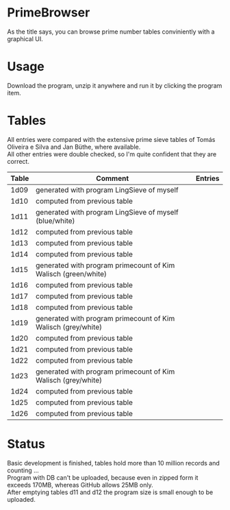 # PrimeBrowser
As the title says, you can browse prime number tables conviniently with a graphical UI.


Usage
=====

  Download the program, unzip it anywhere and run it by clicking the program item.


 Tables
  ====== 
  
  All entries were compared with the extensive prime sieve tables of Tomás Oliveira e Silva and Jan Büthe, where available.<br/>
All other entries were double checked, so I'm quite confident that they are correct.

  
Table            | Comment | Entries
------------------- | -------- | --------
  1d09	| generated with program LingSieve of myself
  1d10	| computed from previous table
  1d11 	| generated with program LingSieve of myself (blue/white)
  1d12 	| computed from previous table
  1d13 	| computed from previous table
  1d14 	| computed from previous table
  1d15 	| generated with program primecount of Kim Walisch (green/white)
  1d16 	| computed from previous table
  1d17 	| computed from previous table
  1d18 	| computed from previous table
  1d19 	| generated with program primecount of Kim Walisch (grey/white)
  1d20 	| computed from previous table
  1d21 	| computed from previous table
  1d22 	| computed from previous table
  1d23 	| generated with program primecount of Kim Walisch (grey/white)
  1d24 	| computed from previous table
  1d25	| computed from previous table
  1d26	| computed from previous table
 
  
  
  
  Status
  ======
  
  Basic development is finished, tables hold more than 10 million records and counting ...<br/>
  Program with DB can't be uploaded, because even in zipped form it exceeds 170MB, whereas GitHub allows 25MB only.<br/>
  After emptying tables d11 and d12 the program size is small enough to be uploaded.
